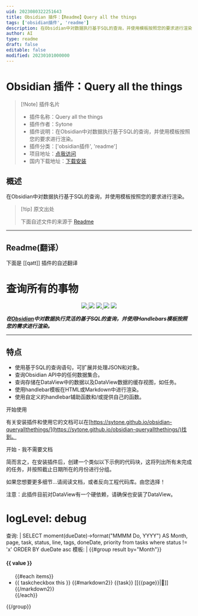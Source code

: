 ```yaml
---
uid: 2023080322251643
title: Obsidian 插件：【Readme】Query all the things
tags: ['obsidian插件', 'readme']
description: 在Obsidian中对数据执行基于SQL的查询，并使用模板按照您的要求进行渲染。
author: AI
type: readme
draft: false
editable: false
modified: 20230101000000
---
```


# Obsidian 插件：Query all the things

> [!Note] 插件名片
> - 插件名称：Query all the things
> - 插件作者：Sytone
> - 插件说明：在Obsidian中对数据执行基于SQL的查询，并使用模板按照您的要求进行渲染。
> - 插件分类：['obsidian插件', 'readme']
> - 项目地址：[点我访问](https://github.com/sytone/obsidian-queryallthethings)
> - 国内下载地址：[下载安装](https://pkmer.cn/products/plugin/pluginMarket/?qatt)

## 概述

在Obsidian中对数据执行基于SQL的查询，并使用模板按照您的要求进行渲染。



> [!tip] 原文出处
> 
>下面自述文件的来源于 [Readme](https://ghproxy.net/https://raw.githubusercontent.com/sytone/obsidian-queryallthethings/main/README.md)
> 

---

## Readme(翻译）

下面是 [[qatt]] 插件的自述翻译


# 查询所有的事物

<p align="center">
    <a href="https://github.com/sytone/obsidian-queryallthethings/releases/latest">
  <img src="https://img.shields.io/github/manifest-json/v/sytone/obsidian-queryallthethings?color=blue">
 </a>
    <img src="https://img.shields.io/github/release-date/sytone/obsidian-queryallthethings">
 <a href="https://github.com/sytone/obsidian-queryallthethings/blob/main/LICENSE">
  <img src="https://img.shields.io/github/license/sytone/obsidian-queryallthethings">
 </a>
 <img src="https://img.shields.io/github/downloads/sytone/obsidian-queryallthethings/total">
 <a href="https://github.com/sytone/obsidian-queryallthethings/issues">
  <img src="https://img.shields.io/github/issues/sytone/obsidian-queryallthethings">
 </a>
</p>

***在[Obsidian](https://obsidian.md)中对数据执行灵活的基于SQL的查询，并使用Handlebars模板按照您的需求进行渲染。***

---

## 特点

- 使用基于SQL的查询语句，可扩展并处理JSON和对象。
- 查询Obsidian API中的任何数据集合。
- 查询存储在DataView中的数据以及DataView数据的缓存视图，如任务。
- 使用handlebar模板在HTML或Markdown中进行渲染。
- 使用自定义的handlebar辅助函数和/或提供自己的函数。

开始使用

有关安装插件和使用它的文档可以在[https://sytone.github.io/obsidian-queryallthethings/](https://sytone.github.io/obsidian-queryallthethings/)找到。

开始 - 我不需要文档

简而言之，在安装插件后，创建一个类似以下示例的代码块，这将列出所有未完成的任务，并按照截止日期所在的月份进行分组。

如果您想要更多细节...请阅读文档，或者反向工程代码库。由您选择！

注意：此插件目前对DataView有一个硬依赖，请确保也安装了DataView。

# logLevel: debug
查询: |
  SELECT moment(dueDate)->format("MMMM Do, YYYY") AS Month, page, task, status, line, tags, doneDate, priority
  from tasks
  where status != 'x'
  ORDER BY dueDate asc
模板: |
    {{#group result by="Month"}}
      <h4>{{ value }}</h4>
      <ul class='contains-task-list'>
      {{#each items}}
        <li class='task-list-item plugin-tasks-list-item'> {{ taskcheckbox this }} {{#markdown2}} {{task}} [[{{page}}|📝]] {{/markdown2}}</li>
      {{/each}}
      </ul>
    {{/group}}
```
````



